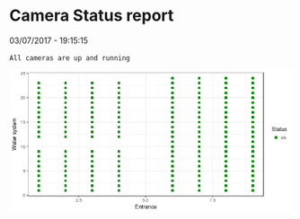 Camera Status report
================
03/07/2017 - 19:15:15

    All cameras are up and running

![](camreport_files/figure-markdown_github/unnamed-chunk-2-1.png)
